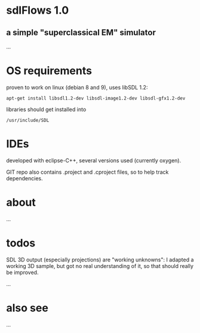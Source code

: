 
# sdlFlows 1.0



## a simple "superclassical EM" simulator

...


# OS requirements

proven to work on linux (debian 8 and 9), uses libSDL 1.2: 

	apt-get install libsdl1.2-dev libsdl-image1.2-dev libsdl-gfx1.2-dev

libraries should get installed into 

	/usr/include/SDL



# IDEs

developed with eclipse-C++, several versions used (currently oxygen).

GIT repo also contains .project and .cproject files, so to help track dependencies.



# about

...



# todos

SDL 3D output (especially projections) are "working unknowns": I adapted a working 3D sample,
but got no real understanding of it, so that should really be improved.

...



# also see

...

